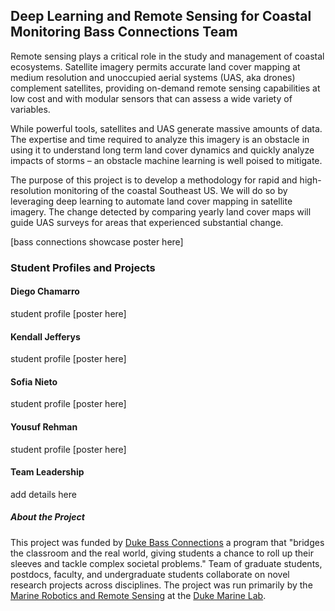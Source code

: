 ## Deep Learning and Remote Sensing for Coastal Monitoring Bass Connections Team

Remote sensing plays a critical role in the study and management of coastal ecosystems. Satellite imagery permits accurate land cover mapping at medium resolution and unoccupied aerial systems (UAS, aka drones) complement satellites, providing on-demand remote sensing capabilities at low cost and with modular sensors that can assess a wide variety of variables.

While powerful tools, satellites and UAS generate massive amounts of data. The expertise and time required to analyze this imagery is an obstacle in using it to understand long term land cover dynamics and quickly analyze impacts of storms – an obstacle machine learning is well poised to mitigate.

The purpose of this project is to develop a methodology for rapid and high-resolution monitoring of the coastal Southeast US.
We will do so by leveraging deep learning to automate land cover mapping in satellite imagery. The change detected by comparing yearly land cover maps will guide UAS surveys for areas that experienced substantial change.

[bass connections showcase poster here]

### Student Profiles and Projects

#### Diego Chamarro
student profile
[poster here]

#### Kendall Jefferys
student profile
[poster here]

#### Sofia Nieto
student profile
[poster here]

#### Yousuf Rehman
student profile
[poster here]

#### Team Leadership
add details here


##### About the Project
This project was funded by [Duke Bass Connections](https://bassconnections.duke.edu/) a program that "bridges the classroom and the real world, giving students a chance to roll up their sleeves and tackle complex societal problems." Team of graduate students, postdocs, faculty, and undergraduate students collaborate on novel research projects across disciplines. The project was run primarily by the [Marine Robotics and Remote Sensing](https://sites.nicholas.duke.edu/uas/) at the [Duke Marine Lab](https://nicholas.duke.edu/marinelab).
